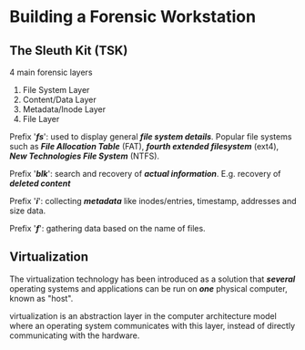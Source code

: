 # Building a Forensic Workstation

## The Sleuth Kit (TSK)

4 main forensic layers
1. File System Layer
2. Content/Data Layer
3. Metadata/Inode Layer
4. File Layer

Prefix '***fs***': used to display general ***file system details***. Popular file systems such as ***File Allocation Table*** (FAT), ***fourth extended filesystem*** (ext4), ***New Technologies File System*** (NTFS).

Prefix '***blk***': search and recovery of ***actual information***. E.g. recovery of ***deleted content***

Prefix '***i***': collecting ***metadata*** like inodes/entries, timestamp, addresses and size data.

Prefix '***f***': gathering data based on the name of files.

## Virtualization

The virtualization technology has been introduced as a solution that ***several*** operating systems and applications can be run on ***one*** physical computer, known as "host".


virtualization is an abstraction layer in the computer architecture model where an operating system communicates with this layer, instead of directly communicating with the hardware.